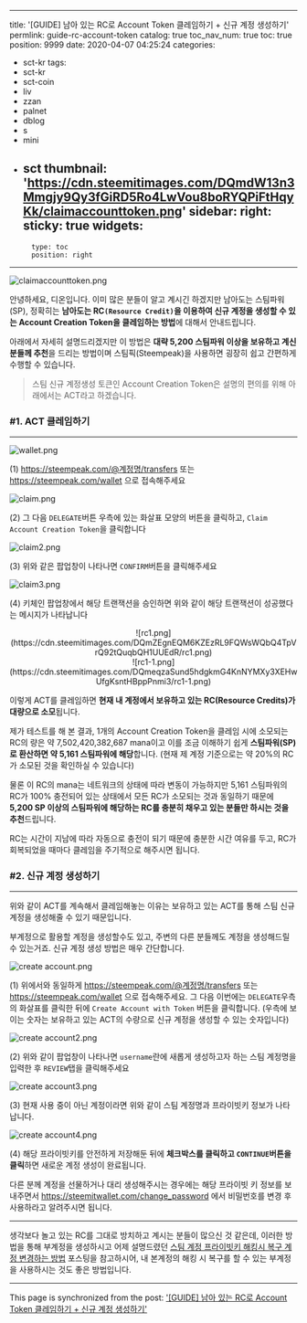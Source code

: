 
---
title: '[GUIDE] 남아 있는 RC로 Account Token 클레임하기 + 신규 계정 생성하기'
permlink: guide-rc-account-token
catalog: true
toc_nav_num: true
toc: true
position: 9999
date: 2020-04-07 04:25:24
categories:
- sct-kr
tags:
- sct-kr
- sct-coin
- liv
- zzan
- palnet
- dblog
- s
- mini
- sct
thumbnail: 'https://cdn.steemitimages.com/DQmdW13n3Mmgjy9Qy3fGiRD5Ro4LwVou8boRYQPiFtHqyKk/claimaccounttoken.png'
sidebar:
    right:
        sticky: true
widgets:
    -
        type: toc
        position: right
---


![claimaccounttoken.png](https://cdn.steemitimages.com/DQmdW13n3Mmgjy9Qy3fGiRD5Ro4LwVou8boRYQPiFtHqyKk/claimaccounttoken.png)

안녕하세요, 디온입니다. 이미 많은 분들이 알고 계시긴 하겠지만 남아도는 스팀파워(SP), 정확히는 **남아도는 RC`(Resource Credit)`을 이용하여 신규 계정을 생성할 수 있는 Account Creation Token을 클레임하는 방법**에 대해서 안내드립니다. 

아래에서 자세히 설명드리겠지만 이 방법은 **대략 5,200 스팀파워 이상을 보유하고 계신 분들께 추천**을 드리는 방법이며 스팀픽(Steempeak)을 사용하면 굉장히 쉽고 간편하게 수행할 수 있습니다. 

> 스팀 신규 계정생성 토큰인 Account Creation Token은 설명의 편의를 위해 아래에서는 ACT라고 하겠습니다.


### #1. ACT 클레임하기
---


![wallet.png](https://cdn.steemitimages.com/DQmPcBLQjjbq4g4K2QotCpLEq64N5Fj95xwuzwtP1uroi24/wallet.png)

(1) https://steempeak.com/@계정명/transfers 또는 https://steempeak.com/wallet 으로 접속해주세요

![claim.png](https://cdn.steemitimages.com/DQmPewwefaJguSU4yC47Av6WQE6C9ib7WMasmWcaST8gPWb/claim.png)

(2) 그 다음 `DELEGATE`버튼 우측에 있는 화살표 모양의 버튼을 클릭하고, `Claim Account Creation Token`을 클릭합니다


![claim2.png](https://cdn.steemitimages.com/DQmTPMp3VRd7aV5cdb4aauVXw88AFiUAurGJYXpPpVStbAx/claim2.png)

(3) 위와 같은 팝업창이 나타나면 `CONFIRM`버튼을 클릭해주세요


![claim3.png](https://cdn.steemitimages.com/DQmVd7NvC2VhLXKb2pJqGseUcqn8QXs21TSV2A8EnQYRghF/claim3.png)

(4) 키체인 팝업창에서 해당 트랜잭션을 승인하면 위와 같이 해당 트랜잭션이 성공했다는 메시지가 나타납니다


<center>![rc1.png](https://cdn.steemitimages.com/DQmZEgnEQM6KZEzRL9FQWsWQbQ4TpVrQ92tQuqbQH1UUEdR/rc1.png)</center>

<center>![rc1-1.png](https://cdn.steemitimages.com/DQmeqzaSund5hdgkmG4KnNYMXy3XEHwUfgKsntHBppPnmi3/rc1-1.png)</center>

이렇게 ACT를 클레임하면 **현재 내 계정에서 보유하고 있는 RC(Resource Credits)가 대량으로 소모**됩니다.


제가 테스트를 해 본 결과, 1개의 Account Creation Token을 클레임 시에 소모되는 RC의 량은 약 7,502,420,382,687 mana이고 이를 조금 이해하기 쉽게 **스팀파워(SP)로 환산하면 약 5,161 스팀파워에 해당**합니다. (현재 제 계정 기준으로는 약 20%의 RC가 소모된 것을 확인하실 수 있습니다)

물론 이 RC의 mana는 네트워크의 상태에 따라 변동이 가능하지만 5,161 스팀파워의 RC가 100% 충전되어 있는 상태에서 모든 RC가 소모되는 것과 동일하기 때문에 **5,200 SP 이상의 스팀파워에 해당하는 RC를 충분히 채우고 있는 분들만 하시는 것을 추천**드립니다.

RC는 시간이 지남에 따라 자동으로 충전이 되기 때문에 충분한 시간 여유를 두고, RC가 회복되었을 때마다 클레임을 주기적으로 해주시면 됩니다.


### #2. 신규 계정 생성하기
---

위와 같이 ACT를 계속해서 클레임해놓는 이유는 보유하고 있는 ACT를 통해 스팀 신규 계정을 생성해줄 수 있기 때문입니다.

부계정으로 활용할 계정을 생성할수도 있고, 주변의 다른 분들께도 계정을 생성해드릴 수 있는거죠. 신규 계정 생성 방법은 매우 간단합니다.

![create account.png](https://cdn.steemitimages.com/DQmebnfiR414dUsktbkNpZEZGknd64im1RsqXYL8krwZ1eH/create%20account.png)

(1) 위에서와 동일하게  https://steempeak.com/@계정명/transfers 또는 https://steempeak.com/wallet 으로 접속해주세요. 그 다음 이번에는 `DELEGATE`우측의 화살표를 클릭한 뒤에 `Create Account with Token` 버튼을 클릭합니다. (우측에 보이는 숫자는 보유하고 있는 ACT의 수량으로 신규 계정을 생성할 수 있는 숫자입니다)


![create account2.png](https://cdn.steemitimages.com/DQmVgrTuPYBcX5Yc3eFYFvLrEoKW9PrUCLa5WhuhQ8dYPHw/create%20account2.png)

(2) 위와 같이 팝업창이 나타나면 `username`란에 새롭게 생성하고자 하는 스팀 계정명을 입력한 후 `REVIEW`탭을 클릭해주세요


![create account3.png](https://cdn.steemitimages.com/DQmSzYgJLt9EBqBFREaVyYpbXLnXTqgWcuFXf2rimpZ3K2s/create%20account3.png)

(3) 현재 사용 중이 아닌 계정이라면 위와 같이 스팀 계정명과 프라이빗키 정보가 나타납니다.


![create account4.png](https://cdn.steemitimages.com/DQmQw5n3GzsSFCNbFpxrqSg2NUL9SADS9bpUD7EUAz6W39B/create%20account4.png)

(4) 해당 프라이빗키를 안전하게 저장해둔 뒤에 **체크박스를 클릭하고 `CONTINUE`버튼을 클릭**하면 새로운 계정 생성이 완료됩니다.

다른 분께 계정을 선물하거나 대리 생성해주시는 경우에는 해당 프라이빗 키 정보를 보내주면서  https://steemitwallet.com/change_password 에서 비밀번호를 변경 후 사용하라고 알려주시면 됩니다.

---

생각보다 놀고 있는 RC를 그대로 방치하고 계시는 분들이 많으신 것 같은데, 이러한 방법을 통해 부계정을 생성하시고 어제 설명드렸던 [스팀 계정 프라이빗키 해킹시 복구 계정 변경하는 방법](https://steemit.com/hive-101145/@donekim/guide) 포스팅을 참고하시어, 내 본계정의 해킹 시 복구를 할 수 있는 부계정을 사용하시는 것도 좋은 방법입니다.

- - -

This page is synchronized from the post: ['[GUIDE] 남아 있는 RC로 Account Token 클레임하기 + 신규 계정 생성하기'](https://steemit.com/@donekim/guide-rc-account-token)
